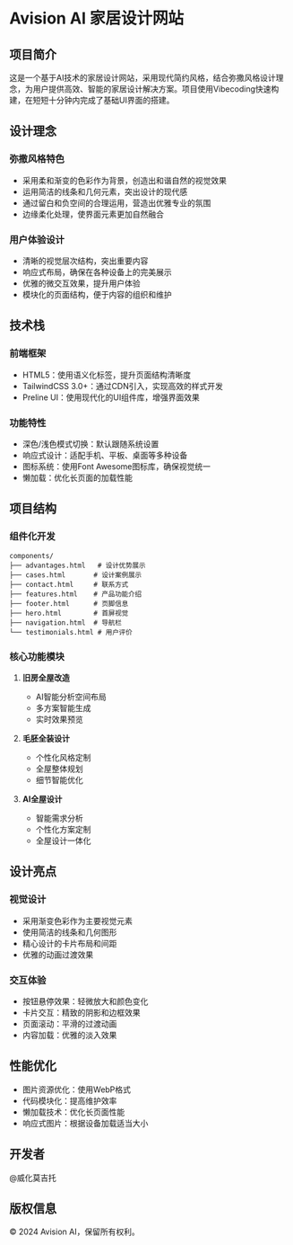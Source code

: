 # Avision AI 家居设计网站

## 项目简介
这是一个基于AI技术的家居设计网站，采用现代简约风格，结合弥撒风格设计理念，为用户提供高效、智能的家居设计解决方案。项目使用Vibecoding快速构建，在短短十分钟内完成了基础UI界面的搭建。

## 设计理念

### 弥撒风格特色
- 采用柔和渐变的色彩作为背景，创造出和谐自然的视觉效果
- 运用简洁的线条和几何元素，突出设计的现代感
- 通过留白和负空间的合理运用，营造出优雅专业的氛围
- 边缘柔化处理，使界面元素更加自然融合

### 用户体验设计
- 清晰的视觉层次结构，突出重要内容
- 响应式布局，确保在各种设备上的完美展示
- 优雅的微交互效果，提升用户体验
- 模块化的页面结构，便于内容的组织和维护

## 技术栈

### 前端框架
- HTML5：使用语义化标签，提升页面结构清晰度
- TailwindCSS 3.0+：通过CDN引入，实现高效的样式开发
- Preline UI：使用现代化的UI组件库，增强界面效果

### 功能特性
- 深色/浅色模式切换：默认跟随系统设置
- 响应式设计：适配手机、平板、桌面等多种设备
- 图标系统：使用Font Awesome图标库，确保视觉统一
- 懒加载：优化长页面的加载性能

## 项目结构

### 组件化开发
```
components/
├── advantages.html   # 设计优势展示
├── cases.html       # 设计案例展示
├── contact.html     # 联系方式
├── features.html    # 产品功能介绍
├── footer.html      # 页脚信息
├── hero.html        # 首屏视觉
├── navigation.html  # 导航栏
└── testimonials.html # 用户评价
```

### 核心功能模块
1. **旧房全屋改造**
   - AI智能分析空间布局
   - 多方案智能生成
   - 实时效果预览

2. **毛胚全装设计**
   - 个性化风格定制
   - 全屋整体规划
   - 细节智能优化

3. **AI全屋设计**
   - 智能需求分析
   - 个性化方案定制
   - 全屋设计一体化

## 设计亮点

### 视觉设计
- 采用渐变色彩作为主要视觉元素
- 使用简洁的线条和几何图形
- 精心设计的卡片布局和间距
- 优雅的动画过渡效果

### 交互体验
- 按钮悬停效果：轻微放大和颜色变化
- 卡片交互：精致的阴影和边框效果
- 页面滚动：平滑的过渡动画
- 内容加载：优雅的淡入效果

## 性能优化
- 图片资源优化：使用WebP格式
- 代码模块化：提高维护效率
- 懒加载技术：优化长页面性能
- 响应式图片：根据设备加载适当大小

## 开发者
@威化莫吉托

## 版权信息
© 2024 Avision AI，保留所有权利。